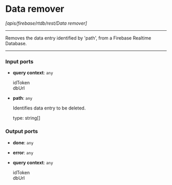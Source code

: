# Data remover

_[apis/firebase/rtdb/rest/Data remover]_

---

Removes the data entry identified by 'path', from a Firebase Realtime Database.  

---

### Input ports

* __query context__: ` any `

    idToken  
    dbUrl  


* __path__: ` any `

    Identifies data entry to be deleted.  
      
    type: string[]  

### Output ports

* __done__: ` any `


* __error__: ` any `


* __query context__: ` any `

    idToken  
    dbUrl  

